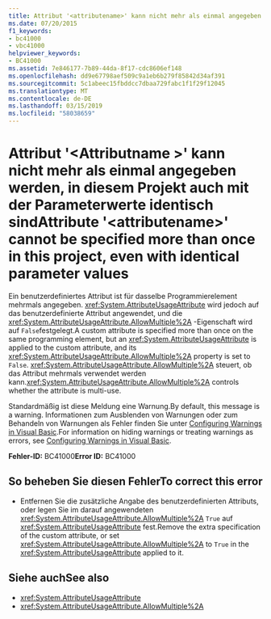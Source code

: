 ```yaml
---
title: Attribut '<attributename>' kann nicht mehr als einmal angegeben werden, in diesem Projekt auch mit der Parameterwerte identisch sind
ms.date: 07/20/2015
f1_keywords:
- bc41000
- vbc41000
helpviewer_keywords:
- BC41000
ms.assetid: 7e846177-7b89-44da-8f17-cdc8606ef148
ms.openlocfilehash: dd9e67798aef509c9a1eb6b279f85842d34af391
ms.sourcegitcommit: 5c1abeec15fbddcc7dbaa729fabc1f1f29f12045
ms.translationtype: MT
ms.contentlocale: de-DE
ms.lasthandoff: 03/15/2019
ms.locfileid: "58038659"
---
```

# <a name="attribute-attributename-cannot-be-specified-more-than-once-in-this-project-even-with-identical-parameter-values"></a><span data-ttu-id="af4c6-102">Attribut '\<Attributname >' kann nicht mehr als einmal angegeben werden, in diesem Projekt auch mit der Parameterwerte identisch sind</span><span class="sxs-lookup"><span data-stu-id="af4c6-102">Attribute '\<attributename>' cannot be specified more than once in this project, even with identical parameter values</span></span>
<span data-ttu-id="af4c6-103">Ein benutzerdefiniertes Attribut ist für dasselbe Programmierelement mehrmals angegeben. <xref:System.AttributeUsageAttribute> wird jedoch auf das benutzerdefinierte Attribut angewendet, und die <xref:System.AttributeUsageAttribute.AllowMultiple%2A> -Eigenschaft wird auf `False`festgelegt.</span><span class="sxs-lookup"><span data-stu-id="af4c6-103">A custom attribute is specified more than once on the same programming element, but an <xref:System.AttributeUsageAttribute> is applied to the custom attribute, and its <xref:System.AttributeUsageAttribute.AllowMultiple%2A> property is set to `False`.</span></span> <span data-ttu-id="af4c6-104"><xref:System.AttributeUsageAttribute.AllowMultiple%2A> steuert, ob das Attribut mehrmals verwendet werden kann.</span><span class="sxs-lookup"><span data-stu-id="af4c6-104"><xref:System.AttributeUsageAttribute.AllowMultiple%2A> controls whether the attribute is multi-use.</span></span>  
  
 <span data-ttu-id="af4c6-105">Standardmäßig ist diese Meldung eine Warnung.</span><span class="sxs-lookup"><span data-stu-id="af4c6-105">By default, this message is a warning.</span></span> <span data-ttu-id="af4c6-106">Informationen zum Ausblenden von Warnungen oder zum Behandeln von Warnungen als Fehler finden Sie unter [Configuring Warnings in Visual Basic](/visualstudio/ide/configuring-warnings-in-visual-basic).</span><span class="sxs-lookup"><span data-stu-id="af4c6-106">For information on hiding warnings or treating warnings as errors, see [Configuring Warnings in Visual Basic](/visualstudio/ide/configuring-warnings-in-visual-basic).</span></span>  
  
 <span data-ttu-id="af4c6-107">**Fehler-ID:** BC41000</span><span class="sxs-lookup"><span data-stu-id="af4c6-107">**Error ID:** BC41000</span></span>  
  
## <a name="to-correct-this-error"></a><span data-ttu-id="af4c6-108">So beheben Sie diesen Fehler</span><span class="sxs-lookup"><span data-stu-id="af4c6-108">To correct this error</span></span>  
  
-   <span data-ttu-id="af4c6-109">Entfernen Sie die zusätzliche Angabe des benutzerdefinierten Attributs, oder legen Sie im darauf angewendeten <xref:System.AttributeUsageAttribute.AllowMultiple%2A> `True` auf <xref:System.AttributeUsageAttribute> fest.</span><span class="sxs-lookup"><span data-stu-id="af4c6-109">Remove the extra specification of the custom attribute, or set <xref:System.AttributeUsageAttribute.AllowMultiple%2A> to `True` in the <xref:System.AttributeUsageAttribute> applied to it.</span></span>  
  
## <a name="see-also"></a><span data-ttu-id="af4c6-110">Siehe auch</span><span class="sxs-lookup"><span data-stu-id="af4c6-110">See also</span></span>

- <xref:System.AttributeUsageAttribute>
- <xref:System.AttributeUsageAttribute.AllowMultiple%2A>
